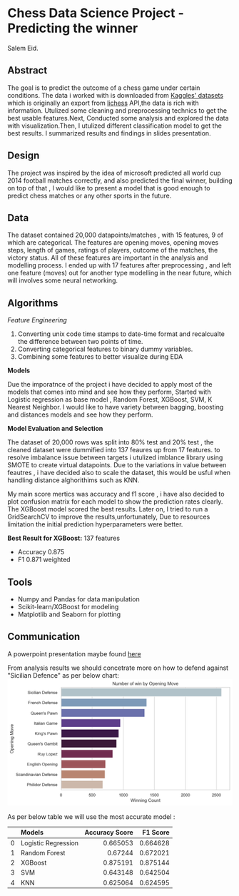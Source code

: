 
# Chess Data Science Project - Predicting the winner
Salem Eid.

## Abstract
The goal is to predict the outcome of a chess game under certain conditions. The data i worked with is downloaded from [Kaggles' datasets](https://www.kaggle.com/datasnaek/chess) which is originally an export from [lichess](lichess.com) API,the data is rich with information. Utulized some cleaning and preprocessing technics to get the best usable features.Next, Conducted some analysis and explored the data with visualization.Then, I utulized different classification model to get the best results. I summarized results and findings in slides presentation.  

## Design
The project was inspired by the idea of microsoft predicted all world cup 2014 football matches correctly, and also predicted the final winner, building on top of that , I would like to present a model that is good enough to predict chess matches or any other sports in the future. 


## Data
The dataset contained 20,000 datapoints/matches , with 15 features, 9 of which are categorical. The features are opening moves, opening moves steps, length of games, ratings of players, outcome of the matches, the victory status. All of these features are important in the analysis and modelling process. I ended up with 17 features after preprocessing , and left one feature (moves) out for another type modelling in the near future, which will involves some neural networking.


## Algorithms

*Feature Engineering*
1. Converting unix code time stamps to date-time format and recalcualte the difference between two points of time.
2. Converting categorical features to binary dummy variables.
3. Combining some features to better visualize during EDA

**Models**
  
Due the imporatnce of the project i have decided to apply most of the models that comes into mind and see how they perform, Started with Logistic regression as base model , Random Forest, XGBoost, SVM, K Nearest Neighbor. I would like to have variety between bagging, boosting and distances models and see how they perform.


**Model Evaluation and Selection**

The dataset of 20,000 rows was split into 80% test and 20% test , the cleaned dataset were dummified into 137 feaures up from 17 features. to resolve imbalance issue between targets i utulized imblance library using SMOTE to create virtual datapoints. Due to the variations in value between feautres , i have decided also to scale the dataset, this would be usful when handling distance alghorithims such as KNN.

My main score mertics was accuracy and f1 score , i have also decided to plot confusion matrix for each model to show the prediction rates clearly. The XGBoost model scored the best results. Later on, I tried to run a GridSearchCV to improve the results,unfortunately, Due to resources limitation the initial prediction hyperparameters were better. 

**Best Result for XGBoost:** 137 features 
   - Accuracy 0.875
   - F1 0.871 weighted



## Tools
- Numpy and Pandas for data manipulation
- Scikit-learn/XGBoost for modeling
- Matplotlib and Seaborn for plotting


## Communication
A powerpoint presentation maybe found [here](https://github.com/salemeid/Tuwaiq-DS-my-project/blob/main/My_presentation_chess.pdf)

From analysis results we should concetrate more on how to defend against "Sicilian Defence" as per below chart:
![Opening Moves](https://github.com/salemeid/Tuwaiq-DS-my-project/blob/main/output/Number_of_win_by_om.png)

As per below table we will use the most accurate model : 

|    | Models              |   Accuracy Score |   F1 Score |
|---:|:--------------------|-----------------:|-----------:|
|  0 | Logistic Regression |         0.665053 |   0.664628 |
|  1 | Random Forest       |         0.67244  |   0.672021 |
|  2 | XGBoost             |         0.875191 |   0.875144 |
|  3 | SVM                 |         0.643148 |   0.642504 |
|  4 | KNN                 |         0.625064 |   0.624595 |